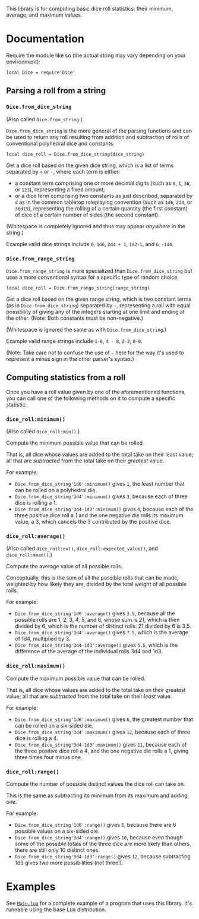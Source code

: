 This library is for computing basic dice roll statistics: their minimum,
average, and maximum values.

# Documentation

Require the module like so (the actual string may vary depending on your
environment):

    local Dice = require'Dice'

## Parsing a roll from a string

### `Dice.from_dice_string`

(Also called `Dice.from_string`.)

`Dice.from_dice_string` is the more general of the parsing functions and can be
used to return any roll resulting from addition and subtraction of rolls of
conventional polyhedral dice and constants.

    local dice_roll = Dice.from_dice_string(dice_string)

Get a dice roll based on the given dice string, which is a list of terms
separated by `+` or `-`, where each term is either:

- a constant term comprising one or more decimal digits (such as `0`, `1`,
`36`, or `123`), representing a fixed amount;
- or a dice term comprising two constants as just described, separated by `d`
as in the common tabletop roleplaying convention (such as `1d6`, `2d4`, or
`36d15`), representing the rolling of a certain quantity (the first constant)
of dice of a certain number of sides (the second constant).

(Whitespace is completely ignored and thus may appear *anywhere* in the string.)

Example valid dice strings include `0`, `1d6`, `2d4 + 1`, `1d2-1`, and `6 -1d4`.

### `Dice.from_range_string`

`Dice.from_range_string` is more specialized than `Dice.from_dice_string` but
uses a more conventional syntax for a specific type of random choice.

    local dice_roll = Dice.from_range_string(range_string)

Get a dice roll based on the given range string, which is two constant terms
(as in `Dice.from_dice_string`) separated by `-`, representing a roll with
equal possibility of giving any of the integers starting at one limit and
ending at the other. (Note: Both constants must be non-negative.)

(Whitespace is ignored the same as with `Dice.from_dice_string`.)

Example valid range strings include `1-6`, `4 - 8`, `2-2`, `0-0`.

(Note: Take care not to confuse the use of `-` here for the way it's used to
represent a minus sign in the other parser's syntax.)

## Computing statistics from a roll

Once you have a roll value given by one of the aforementioned functions, you
can call one of the following methods on it to compute a specific statistic:

### `dice_roll:minimum()`

(Also called `dice_roll:min()`.)

Compute the minimum possible value that can be rolled.

That is, all dice whose values are added to the total take on their least
value; all that are *subtracted* from the total take on their *greatest* value.

For example:

- `Dice.from_dice_string'1d6':minimum()` gives `1`, the least number that can
be rolled on a polyhedral die.
- `Dice.from_dice_string'3d4':minimum()` gives `3`, because each of three dice
is rolling a 1.
- `Dice.from_dice_string'3d4-1d3':minimum()` gives `0`, because each of the
three positive dice roll a 1 and the one negative die rolls its maximum value,
a 3, which cancels the 3 contributed by the positive dice.

### `dice_roll:average()`

(Also called `dice_roll:ev()`, `dice_roll:expected_value()`, and
`dice_roll:mean()`.)

Compute the average value of all possible rolls.

Conceptually, this is the sum of all the possible rolls that can be made,
weighted by how likely they are, divided by the total weight of all possible
rolls.

For example:

- `Dice.from_dice_string'1d6':average()` gives `3.5`, because all the possible
rolls are 1, 2, 3, 4, 5, and 6, whose sum is 21, which is then divided by 6,
which is the number of distinct rolls. 21 divided by 6 is 3.5.
- `Dice.from_dice_string'3d4':average()` gives `7.5`, which is the average of
1d4, multiplied by 3.
- `Dice.from_dice_string'3d4-1d3':average()` gives `5.5`, which is the
difference of the average of the individual rolls 3d4 and 1d3.

### `dice_roll:maximum()`

Compute the maximum possible value that can be rolled.

That is, all dice whose values are added to the total take on their greatest
value; all that are *subtracted* from the total take on their *least* value.

For example:

- `Dice.from_dice_string'1d6':maximum()` gives `6`, the greatest number that
can be rolled on a six-sided die.
- `Dice.from_dice_string'3d4':maximum()` gives `12`, because each of three dice
is rolling a 4.
- `Dice.from_dice_string'3d4-1d3':maximum()` gives `11`, because each of the
three positive dice roll a 4, and the one negative die rolls a 1, giving three
times four minus one.

### `dice_roll:range()`

Compute the number of possible distinct values the dice roll can take on.

This is the same as subtracting its minimum from its maximum and adding one.

For example:

- `Dice.from_dice_string'1d6':range()` gives `6`, because there are 6 possible
values on a six-sided die.
- `Dice.from_dice_string'3d4':range()` gives `10`, because even though some
of the possible totals of the three dice are more likely than others, there
are still only 10 distinct ones.
- `Dice.from_dice_string'3d4-1d3':range()` gives `12`, because subtracting 1d3
gives two more possibilities (not three!).

# Examples

See [`Main.lua`](Main.lua) for a complete example of a program that uses this
library. It's runnable using the base Lua distribution.
